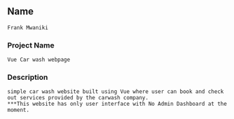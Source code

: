 

##  Name
```
Frank Mwaniki 
```

### Project Name
```
Vue Car wash webpage
```

### Description
```
simple car wash website built using Vue where user can book and check out services provided by the carwash company.
***This website has only user interface with No Admin Dashboard at the moment.
```

